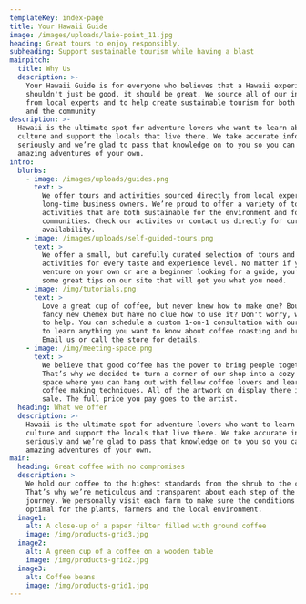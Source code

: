 ```yaml
---
templateKey: index-page
title: Your Hawaii Guide
image: /images/uploads/laie-point_11.jpg
heading: Great tours to enjoy responsibly.
subheading: Support sustainable tourism while having a blast
mainpitch:
  title: Why Us
  description: >-
    Your Hawaii Guide is for everyone who believes that a Hawaii experience
    shouldn't just be good, it should be great. We source all of our information
    from local experts and to help create sustainable tourism for both visitors
    and the community
description: >-
  Hawaii is the ultimate spot for adventure lovers who want to learn about the
  culture and support the locals that live there. We take accurate information
  seriously and we’re glad to pass that knowledge on to you so you can have
  amazing adventures of your own.
intro:
  blurbs:
    - image: /images/uploads/guides.png
      text: >
        We offer tours and activities sourced directly from local experts and
        long-time business owners. We’re proud to offer a variety of tours and
        activities that are both sustainable for the environment and for local
        communities. Check our activites or contact us directly for current
        availability.
    - image: /images/uploads/self-guided-tours.png
      text: >
        We offer a small, but carefully curated selection of tours and
        activities for every taste and experience level. No matter if you
        venture on your own or are a beginner looking for a guide, you’ll find
        some great tips on our site that will get you what you need.
    - image: /img/tutorials.png
      text: >
        Love a great cup of coffee, but never knew how to make one? Bought a
        fancy new Chemex but have no clue how to use it? Don't worry, we’re here
        to help. You can schedule a custom 1-on-1 consultation with our baristas
        to learn anything you want to know about coffee roasting and brewing.
        Email us or call the store for details.
    - image: /img/meeting-space.png
      text: >
        We believe that good coffee has the power to bring people together.
        That’s why we decided to turn a corner of our shop into a cozy meeting
        space where you can hang out with fellow coffee lovers and learn about
        coffee making techniques. All of the artwork on display there is for
        sale. The full price you pay goes to the artist.
  heading: What we offer
  description: >-
    Hawaii is the ultimate spot for adventure lovers who want to learn about the
    culture and support the locals that live there. We take accurate information
    seriously and we’re glad to pass that knowledge on to you so you can have
    amazing adventures of your own.
main:
  heading: Great coffee with no compromises
  description: >
    We hold our coffee to the highest standards from the shrub to the cup.
    That’s why we’re meticulous and transparent about each step of the coffee’s
    journey. We personally visit each farm to make sure the conditions are
    optimal for the plants, farmers and the local environment.
  image1:
    alt: A close-up of a paper filter filled with ground coffee
    image: /img/products-grid3.jpg
  image2:
    alt: A green cup of a coffee on a wooden table
    image: /img/products-grid2.jpg
  image3:
    alt: Coffee beans
    image: /img/products-grid1.jpg
---
```


